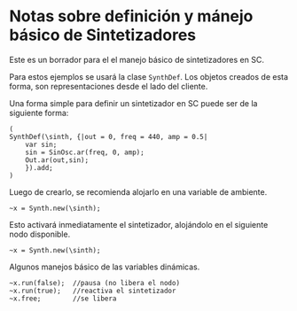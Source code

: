 # Notas sobre definición y mánejo básico de Sintetizadores

Este es un borrador para el el manejo básico de sintetizadores en SC.

Para estos ejemplos se usará la clase ```SynthDef```. Los objetos creados de esta forma, son representaciones desde el lado del cliente.

Una forma simple para definir un sintetizador en SC puede ser de la siguiente forma:

```supercollider
(
SynthDef(\sinth, {|out = 0, freq = 440, amp = 0.5|
	var sin;
	sin = SinOsc.ar(freq, 0, amp);
	Out.ar(out,sin);
    }).add;
)
```
Luego de crearlo, se recomienda alojarlo en una variable de ambiente.

``` supercollider
~x = Synth.new(\sinth);
```
Esto activará inmediatamente el sintetizador, alojándolo en el siguiente nodo disponible.

``` supercollider
~x = Synth.new(\sinth);
```

Algunos manejos básico de las variables dinámicas.

``` supercollider
~x.run(false);  //pausa (no libera el nodo)
~x.run(true);   //reactiva el sintetizador
~x.free;        //se libera
```

